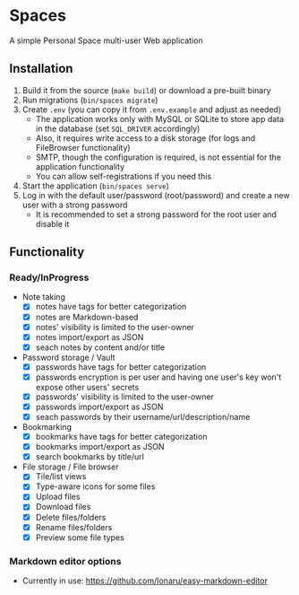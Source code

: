 # Spaces

A simple Personal Space multi-user Web application

## Installation

1. Build it from the source (`make build`) or download a pre-built binary
2. Run migrations (`bin/spaces migrate`)
3. Create `.env` (you can copy it from `.env.example` and adjust as needed)
    * The application works only with MySQL or SQLite to store app data in the database (set `SQL_DRIVER` accordingly)
    * Also, it requires write access to a disk storage (for logs and FileBrowser functionality)
    * SMTP, though the configuration is required, is not essential for the application functionality
    * You can allow self-registrations if you need this
4. Start the application (`bin/spaces serve`)
5. Log in with the default user/password (root/password) and create a new user with a strong password
    * It is recommended to set a strong password for the root user and disable it

## Functionality

### Ready/InProgress

* Note taking
    * [x] notes have tags for better categorization
    * [x] notes are Markdown-based
    * [x] notes' visibility is limited to the user-owner
    * [x] notes import/export as JSON
    * [x] seach notes by content and/or title
* Password storage / Vault
    * [x] passwords have tags for better categorization
    * [x] passwords encryption is per user and having one user's key won't expose other users' secrets
    * [x] passwords' visibility is limited to the user-owner
    * [x] passwords import/export as JSON
    * [x] seach passwords by their username/url/description/name
* Bookmarking
    * [x] bookmarks have tags for better categorization
    * [x] bookmarks import/export as JSON
    * [x] search bookmarks by title/url
* File storage / File browser
    * [x] Tile/list views
    * [x] Type-aware icons for some files
    * [x] Upload files
    * [x] Download files
    * [x] Delete files/folders
    * [x] Rename files/folders
    * [x] Preview some file types

### Markdown editor options

* Currently in use: https://github.com/Ionaru/easy-markdown-editor
